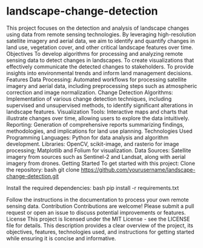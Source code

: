 # landscape-change-detection
This project focuses on the detection and analysis of landscape changes using data from remote sensing technologies. By leveraging high-resolution satellite imagery and aerial data, we aim to identify and quantify changes in land use, vegetation cover, and other critical landscape features over time.
Objectives
To develop algorithms for processing and analyzing remote sensing data to detect changes in landscapes.
To create visualizations that effectively communicate the detected changes to stakeholders.
To provide insights into environmental trends and inform land management decisions.
Features
Data Processing: Automated workflows for processing satellite imagery and aerial data, including preprocessing steps such as atmospheric correction and image normalization.
Change Detection Algorithms: Implementation of various change detection techniques, including supervised and unsupervised methods, to identify significant alterations in landscape features.
Visualization Tools: Interactive maps and charts that illustrate changes over time, allowing users to explore the data intuitively.
Reporting: Generation of comprehensive reports summarizing findings, methodologies, and implications for land use planning.
Technologies Used
Programming Languages: Python for data analysis and algorithm development.
Libraries: OpenCV, scikit-image, and rasterio for image processing; Matplotlib and Folium for visualization.
Data Sources: Satellite imagery from sources such as Sentinel-2 and Landsat, along with aerial imagery from drones.
Getting Started
To get started with this project:
Clone the repository:
bash
git clone https://github.com/yourusername/landscape-change-detection.git

Install the required dependencies:
bash
pip install -r requirements.txt

Follow the instructions in the documentation to process your own remote sensing data.
Contribution
Contributions are welcome! Please submit a pull request or open an issue to discuss potential improvements or features.
License
This project is licensed under the MIT License - see the LICENSE file for details. This description provides a clear overview of the project, its objectives, features, technologies used, and instructions for getting started while ensuring it is concise and informative.
